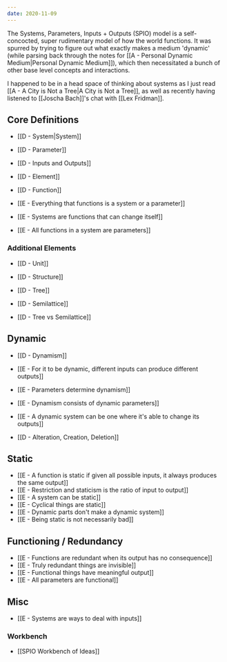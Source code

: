 ```yaml
---
date: 2020-11-09
---
```


The Systems, Parameters, Inputs + Outputs (SPIO) model is a self-concocted, super rudimentary model of how the world functions. It was spurred by trying to figure out what exactly makes a medium 'dynamic' (while parsing back through the notes for [[A - Personal Dynamic Medium|Personal Dynamic Medium]]), which then necessitated a bunch of other base level concepts and interactions.

I happened to be in a head space of thinking about systems as I just read [[A - A City is Not a Tree|A City is Not a Tree]], as well as recently having listened to [[Joscha Bach]]'s chat with [[Lex Fridman]].



## Core Definitions
- [[D - System|System]]
- [[D - Parameter]]
- [[D - Inputs and Outputs]]

- [[D - Element]]
- [[D - Function]]

- [[E - Everything that functions is a system or a parameter]]
- [[E - Systems are functions that can change itself]]
- [[E - All functions in a system are parameters]]

### Additional Elements
- [[D - Unit]]
- [[D - Structure]]
- [[D - Tree]]
- [[D - Semilattice]]

- [[D - Tree vs Semilattice]]

## Dynamic
- [[D - Dynamism]]

- [[E - For it to be dynamic, different inputs can produce different outputs]]
- [[E - Parameters determine dynamism]]
- [[E - Dynamism consists of dynamic parameters]]
- [[E - A dynamic system can be one where it's able to change its outputs]]

- [[D - Alteration, Creation, Deletion]]

## Static
- [[E - A function is static if given all possible inputs, it always produces the same output]]
- [[E - Restriction and staticism is the ratio of input to output]]
- [[E - A system can be static]]
- [[E - Cyclical things are static]]
- [[E - Dynamic parts don't make a dynamic system]]
- [[E - Being static is not necessarily bad]]

## Functioning / Redundancy
- [[E - Functions are redundant when its output has no consequence]]
- [[E - Truly redundant things are invisible]]
- [[E - Functional things have meaningful output]]
- [[E - All parameters are functional]]

## Misc
- [[E - Systems are ways to deal with inputs]]

### Workbench
- [[SPIO Workbench of Ideas]]

